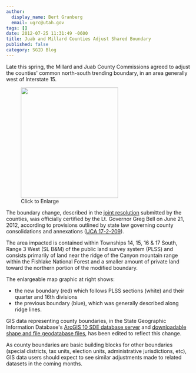 ```yaml
---
author:
  display_name: Bert Granberg
  email: ugrc@utah.gov
tags: []
date: 2012-07-25 11:31:49 -0600
title: Juab and Millard Counties Adjust Shared Boundary
published: false
category: SGID Blog
---
```


<p>Late this spring, the Millard and Juab County Commissions agreed to adjust the counties' common north-south trending boundary, in an area generally west of Interstate 15.</p>
<figure class="caption caption--right"><a href="/images/404.png"><img class="caption__image" title="2012 Juab-Millard County Boundary Change Agreement" src="/images/404.png" alt="" width="264" height="300" /></a><figcaption class="caption__text">Click to Enlarge</figcaption></figure>
<p>The boundary change, described in the <a href="https://municert.utah.gov/Media/Default/Municipal%20Certifications/2012/Juab%20and%20Millard%20Counties%20boundary%20adjustment%206-6-12.pdf">joint resolution</a> submitted by the counties, was officially certified by the Lt. Governor Greg Bell on June 21, 2012, according to provisions outlined by state law governing county consolidations and annexations (<a href="https://le.utah.gov/xcode/Title17/Chapter2/17-2-S209.html">UCA 17-2-209</a>).</p>
<p>The area impacted is contained within Townships 14, 15, 16 &amp; 17 South, Range 3 West (SL B&amp;M) of the public land survey system (PLSS) and consists primarily of land near the ridge of the Canyon mountain range within the Fishlake National Forest and a smaller amount of private land toward the northern portion of the modified boundary.</p>
<p>The enlargeable map graphic at right shows:</p>
<ul>
<li>the new boundary (red) which follows PLSS sections (white) and their quarter and 16th divisions</li>
<li>the previous boundary (blue), which was generally described along ridge lines.</li>
</ul>
<p>GIS data representing county boundaries, in the State Geographic Information Database's <a title="How to Connect to the SGID via ArcSDE" href="/documentation/sgid/open-sgid">ArcGIS 10 SDE database server</a> and <a title="State, County, and Municipal Boundaries" href="/products/sgid/boundaries/municipal">downloadable shape and file geodatabase files</a>, has been edited to reflect this change.</p>
<p>As county boundaries are basic building blocks for other boundaries (special districts, tax units, election units, administrative jurisdictions, etc), GIS data users should expect to see similar adjustments made to related datasets in the coming months.</p>
